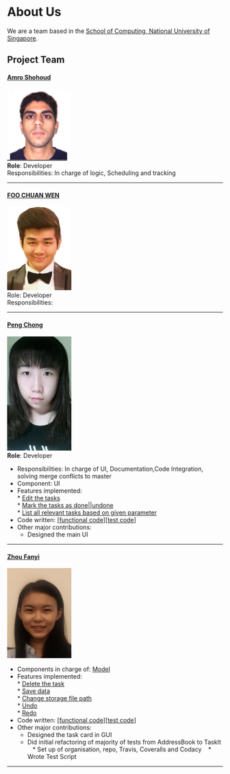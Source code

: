 # About Us

We are a team based in the [School of Computing, National University of Singapore](http://www.comp.nus.edu.sg).

## Project Team

#### [Amro Shohoud](https://github.com/AmroShohoud) <br>
<img src="images/amroshohoud.png" width="150"><br>
**Role**: Developer <br>
Responsibilities: In charge of logic, Scheduling and tracking

-----

#### [FOO CHUAN WEN](https://github.com/fcw6323)
<img src="images/chuanwen.jpg" width="150"><br>
Role: Developer <br>
Responsibilities:

-----

#### [Peng Chong](https://github.com/Ellie-Peng)<br>
<img src="images/pengchong.jpg" width="150"><br>
**Role**: Developer <br>
* Responsibilities: In charge of UI, Documentation,Code Integration, solving merge conflicts to master<br>
* Component: UI <br>
* Features implemented: <br>
        * [Edit the tasks](https://github.com/CS2103JAN2017-T15-B4/main/blob/master/docs/AboutUs.md) <br>
        * [Mark the tasks as done||undone](https://github.com/CS2103JAN2017-T15-B4/main/blob/master/docs/AboutUs.md) <br>
        * [List all relevant tasks based on given parameter](https://github.com/CS2103JAN2017-T15-B4/main/blob/master/docs/AboutUs.md) <br>
* Code written: [[functional code](https://github.com/CS2103JAN2017-T15-B4/main/blob/master/collated/main/A0141872E.md)][[test code](https://github.com/CS2103JAN2017-T15-B4/main/blob/master/collated/test/A0141872E.md)]
* Other major contributions: <br>
    * Designed the main UI

-----

#### [Zhou Fanyi](https://github.com/fanyiii)
<img src="images/fanyi.jpg" width="150"><br>
* Components in charge of: [Model](https://github.com/CS2103JAN2017-T15-B4/main/blob/master/docs/DeveloperGuide.md#24-model-component)<br> 
* Features implemented: <br>
        * [Delete the task](https://github.com/CS2103JAN2017-T15-B4/main/blob/master/docs/UserGuide.md#37-deleting-a-task--delete) <br>
        * [Save data](https://github.com/CS2103JAN2017-T15-B4/main/blob/master/docs/UserGuide.md#312-saving-data-save) <br>
        * [Change storage file path](https://github.com/CS2103JAN2017-T15-B4/main/blob/master/docs/UserGuide.md#313-change-storage-file-path-path) <br>
        * [Undo](https://github.com/CS2103JAN2017-T15-B4/main/blob/master/docs/UserGuide.md#310-undo-previous-action-undo) <br>
        * [Redo](https://github.com/CS2103JAN2017-T15-B4/main/blob/master/docs/UserGuide.md#311-redo-previous-undo-redo) <br>
* Code written: [[functional code](https://github.com/CS2103JAN2017-T15-B4/main/blob/master/collated/main/A0141011J.md)][[test code](https://github.com/CS2103JAN2017-T15-B4/main/blob/master/collated/test/A0141011J.md)]
* Other major contributions: <br>
    * Designed the task card in GUI
    * Did initial refactoring of majority of tests from AddressBook to TaskIt
    * Set up of organisation, repo, Travis, Coveralls and Codacy
    * Wrote Test Script
 -----
